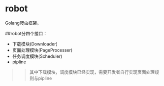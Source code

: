 # robot
Golang爬虫框架。

##robot分四个接口：
* 下载模块(Downloader)
* 页面处理模块(PageProcesser)
* 任务调度模块(Scheduler)
* pipline
>> 其中下载模块，调度模块已经实现，需要开发者自行实现页面处理规则与pipline
